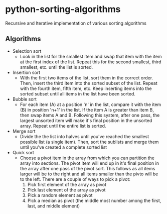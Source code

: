 # python-sorting-algorithms
Recursive and Iterative implementation of various sorting algorithms
## Algorithms
+ Selection sort
    - Look in the list for the smallest item and swap that item with the item at the first index of the list. Repeat this for the second smallest, third smallest, etc. until the list is sorted.
+ Insertion sort
    - With the first two items of the list, sort them in the correct order. Then, insert the third item into the sorted subset of the list. Repeat with the fourth item, fifth item, etc. Keep inserting items into the sorted subset until all items in the list have been sorted.
+ Bubble sort
    - For each item (A) at a position 'n' in the list, compare it with the item (B) in position 'n+1' in the list. If the item A is greater than item B, then swap items A and B. Following this system, after one pass, the largest unsorted item will make it's final position in the unsorted array. Repeat until the entire list is sorted.
+ Merge sort
    - Divide the the list into halves until you've reached the smallest possible list (a single item). Then, sort the sublists and merge them until you've created a complete sorted list
+ Quick sort
    - Choose a pivot item in the array from which you can partition the array into sections. The pivot item will end up in it's final position in the array after one pass of the pivot sort. This follows as all items larger will be to the right and all items smaller than the pivto will be to the left. There are a couple of ways to pick a pivot:
        1. Pick first element of the array as pivot
        2. Pick last element of the array as pivot
        3. Pick a random element as pivot
        4. Pick a median as pivot (the middle most number among the first, last, and middle element)

